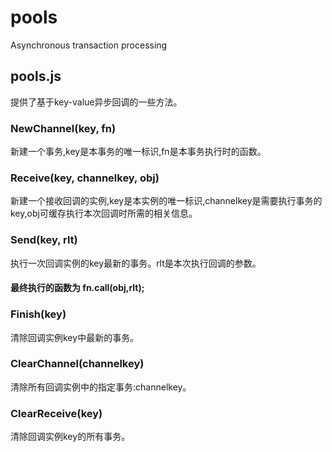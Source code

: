 # pools
Asynchronous transaction processing

## pools.js
提供了基于key-value异步回调的一些方法。

### NewChannel(key, fn)
新建一个事务,key是本事务的唯一标识,fn是本事务执行时的函数。

### Receive(key, channelkey, obj)
新建一个接收回调的实例,key是本实例的唯一标识,channelkey是需要执行事务的key,obj可缓存执行本次回调时所需的相关信息。

### Send(key, rlt)
执行一次回调实例的key最新的事务。rlt是本次执行回调的参数。

#### 最终执行的函数为 fn.call(obj,rlt);

### Finish(key)
清除回调实例key中最新的事务。

### ClearChannel(channelkey)
清除所有回调实例中的指定事务:channelkey。

### ClearReceive(key)
清除回调实例key的所有事务。